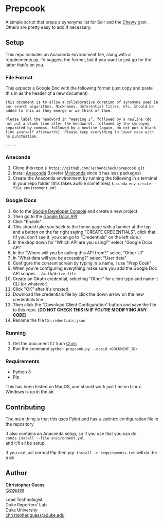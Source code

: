 # Prepcook
A simple script that preps a synonyms list for Solr and the [Chewy](https://rubygems.org/gems/chewy) gem. Others are pretty easy to add if necessary.

## Setup

This repo includes an Anaconda environment file, along with a requirements.py. I'd suggest the former, but if you want to just go for the latter that's on you.

### File Format

This expects a Google Doc with the following format (just copy and paste this in as the header of a new document)

```
This document is to allow a collaborative curation of synonyms used in our search algorithms. Nicknames, deferential titles, etc. should be added to this as they emerge or we think of them.

Please label the headword in “Heading 2”, followed by a newline (do not put a blank line after the headword), followed by the synonyms separated by commas, followed by a newline (again, do not put a blank line yourself afterwards). Please keep everything in lower case with no punctuation.

-----
```

### Anaconda

1. Clone this repo ```$ https://github.com/TechAndCheck/prepcook.git```
1. Install [Anaconda](https://docs.conda.io/projects/conda/en/latest/user-guide/install/index.html) (I prefer [Miniconda](https://docs.conda.io/en/latest/miniconda.html) since it has less packages)
1. Create the Anaconda environment by running the following in a terminal in your repo folder (this takes awhile sometimes) ```$ conda env create --file environment.yml```

### Google Docs

1. Go to the [Google Developer Console](https://console.developers.google.com/) and create a new project.
1. Then go to the [Google Docs API](https://console.developers.google.com/apis/library/docs.googleapis.com)
1. Click "Enable"
1. This should take you back to the home page with a banner at the top and a button on the far right saying "CREATE CREDENTIALS", click that. (If you don't see it, you can go to "Credentials" on the left side.)
1. In the drop down for "Which API are you using?" select "Google Docs API"
1. In the "Where will you be calling this API from?" select "Other UI"
1. In "What data will you be accessing?" select "User data"
1. Configure the consent screen by typing in a name, I use "Prep Cook"
1. When you're configuring everything make sure you add the Google Doc API scopes `../auth/drive.file `
1. Create an OAuth credential, selecting "Other" for client type and name it CLI (or whatever)
1. Click "OK" after it's created.
1. Download the credentials file by click the down arrow on the new credentials line.
1. Then click the "Download Client Configuration" button and save the file to this repo. (**DO NOT CHECK THIS IN IF YOU'RE MODIFYING ANY CODE**)
1. Rename the file to `credentials.json`

### Running

1. Get the document ID from [Chris](@cguess)
1. Run the command `python prepcook.py --docid <DOCUMENT_ID>`

### Requirements

- Python 3
- Pip

This has been tested on MacOS, and should work just fine on Linux. Windows is up in the air.

## Contributing

The main thing is that this uses Pylint and has a .pylintrc configuration file in the repository

It also contains an Anaconda setup, so if you use that you can do  
```conda install --file environment.yml```  
and it'll all be setup.

If you use just normal Pip then `pip install -r requirements.txt` will do the trick

## Author

**Christopher Guess**  
_[@cguess](https://www.twitter.com/cguess)_

Lead Technologist  
Duke Reporters' Lab  
Duke University  
[christopher.guess@duke.edu](mailto:christopher.guess@duke.edu)
